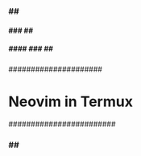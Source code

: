 #
##    #
###   ##   #
####  ###  ##  #
##### #### ### ## #
#####################
# Neovim in Termux ###
########################
### ## #
##  #
#
